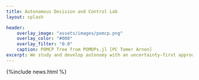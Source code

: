 ```yaml
---
title: Autonomous Decision and Control Lab
layout: splash

header:
    overlay_image: "assets/images/pomcp.png"
    overlay_color: "#000"
    overlay_filter: "0.0"
    caption: POMCP Tree from POMDPs.jl [PC Tomer Arnon]
excerpt: We study and develop autonomy with an uncertainty-first approach.
---
```


{%include news.html %}
